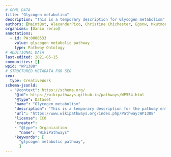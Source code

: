 ```yaml
---
# GPML DATA
title: "Glycogen metabolism"
description: "This is a temporary description for Glycogen metabolism"
authors: [MaintBot, AlexanderPico, Christine Chichester, Egonw, Mkutmon, DeSl, Elisa, Eweitz]
organisms: [Danio rerio]
annotations:
  - id: PW:0000533
    value: glycogen metabolic pathway
    type: Pathway Ontology
# ADDITIONAL DATA
last-edited: 2021-05-15
communities: []
wpid: "WP1388"
# STRUCTURED METADATA FOR SEO
seo:
  type: CreativeWork
schema-jsonld:
  - "@context": https://schema.org/
    "@id": https://wikipathways.github.io/pathways/WP554.html
    "@type": Dataset
    "name": "Glycogen metabolism"
    "description": "This is a temporary description for the pathway entitled: Glycogen metabolism"
    "url": "https://www.wikipathways.org/index.php/Pathway:WP1388"
    "license": CC0
    "creator":
    - "@type": Organization
      "name": "WikiPathways"
    "keywords": [
      "glycogen metabolic pathway",
      ]
---
```

